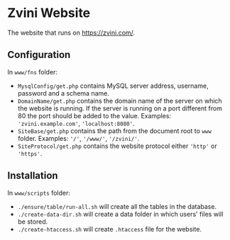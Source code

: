 Zvini Website
=============

The website that runs on https://zvini.com/.

Configuration
-------------
In `www/fns` folder:

* `MysqlConfig/get.php` contains MySQL server address,
username, password and a schema name.
* `DomainName/get.php` contains the domain name of the server on which
the website is running. If the server is running on a port different
from 80 the port should be added to the value. Examples:
`'zvini.example.com'`, `'localhost:8080'`.
* `SiteBase/get.php` contains the path from the document
root to `www` folder. Examples: `'/'`, `'/www/'`, `'/zvini/'`.
* `SiteProtocol/get.php` contains the website
protocol either `'http'` or `'https'`.

Installation
------------
In `www/scripts` folder:
* `./ensure/table/run-all.sh` will create all the tables in the database.
* `./create-data-dir.sh` will create a data folder
in which users' files will be stored.
* `./create-htaccess.sh` will create `.htaccess` file for the website.

